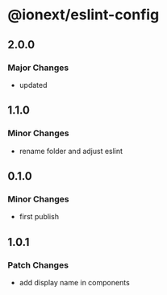 # @ionext/eslint-config

## 2.0.0

### Major Changes

- updated

## 1.1.0

### Minor Changes

- rename folder and adjust eslint

## 0.1.0

### Minor Changes

- first publish

## 1.0.1

### Patch Changes

- add display name in components
